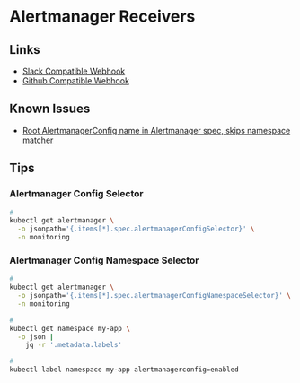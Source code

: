 # Alertmanager Receivers

## Links

- [Slack Compatible Webhook](https://discord.com/developers/docs/resources/webhook#execute-slackcompatible-webhook)
- [Github Compatible Webhook](https://discord.com/developers/docs/resources/webhook#execute-githubcompatible-webhook)

## Known Issues

- [Root AlertmanagerConfig name in Alertmanager spec, skips namespace matcher](https://github.com/prometheus-operator/prometheus-operator/pull/4034)

## Tips

### Alertmanager Config Selector

```sh
#
kubectl get alertmanager \
  -o jsonpath='{.items[*].spec.alertmanagerConfigSelector}' \
  -n monitoring
```

### Alertmanager Config Namespace Selector

```sh
#
kubectl get alertmanager \
  -o jsonpath='{.items[*].spec.alertmanagerConfigNamespaceSelector}' \
  -n monitoring

#
kubectl get namespace my-app \
  -o json |
    jq -r '.metadata.labels'

#
kubectl label namespace my-app alertmanagerconfig=enabled
```
